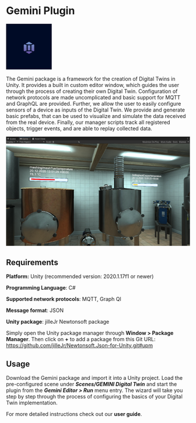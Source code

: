 # Gemini Plugin

![](images/gemini_image.png)

The Gemini package is a framework for the creation of Digital Twins in Unity.
It provides a built in custom editor window, which guides the user through the process of creating their own Digital Twin.
Configuration of network protocols are made uncomplicated and basic support for MQTT and GraphQL are provided.
Further, we allow the user to easily configure sensors of a device as inputs of the Digital Twin.
We provide and generate basic prefabs, that can be used to visualize and simulate the data received from the real device.
Finally, our manager scripts track all registered objects, trigger events, and are able to replay collected data.

![](images/brewery_scene.png)


## Requirements

**Platform:** Unity (recommended version: 2020.1.17f1 or newer)

**Programming Language**: C#

**Supported network protocols**: MQTT, Graph Ql

**Message format**: JSON

**Unity package**: jilleJr Newtonsoft package 

Simply open the Unity package manager through **Window > Package Manager**. Then click on **+** to add a package from this Git URL: https://github.com/jilleJr/Newtonsoft.Json-for-Unity.git#upm


## Usage

Download the Gemini package and import it into a Unity project.
Load the pre-configured scene under ***Scenes/GEMINI Digital Twin*** and start the plugin from the ***Gemini Editor > Run*** menu entry.
The wizard will take you step by step through the process of configuring the basics of your Digital Twin implementation.

For more detailed instructions check out our **user guide**.
